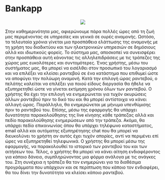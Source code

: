 # Bankapp
<p align="center">

 <img src="https://user-images.githubusercontent.com/101355370/224367077-3a0582b4-1b61-4893-982a-3dfe65142fe8.png">

</p>


Στην καθημερινότητα μας, αφιερώνουμε πάρα πολλές ώρες από τη ζωή μας περιμένοντας σε υπηρεσίες και γενικά σε ουρές αναμονής. Ωστόσο, τα τελευταία χρόνια γίνεται μια προσπάθεια ελάττωσης της αναμονής με τη χρήση του διαδικτύου και των ηλεκτρονικών υπηρεσιών σε δημόσιους αλλά και ιδιωτικούς φορείς. Το σύστημα μας, αποσκοπεί να συνεισφέρει στην προσπάθεια αυτή κάνοντας τις αλληλεπιδράσεις με τις τράπεζες της χώρας μας ευκολότερες και συντομότερες. Ένας χρήστης, μέσω του συστήματος μας, θα μπορεί να εισέλθει στον προσωπικό του λογαριασμό και να επιλέξει να κλείσει ραντεβού σε ένα κατάστημα που επιθυμεί ώστε να αποφύγει την πολύωρη αναμονή. Κατά την επιλογή ώρας ραντεβού, ο πελάτης καλείται να επιλέξει για ποιού είδους διεργασία θα ήθελε να εξυπηρετηθεί ώστε να γίνεται εκτίμηση χρόνου όλων των ραντεβού. Ο χρήστης θα έχει την επιλογή να ενημερώνεται για τυχόν ακυρώσεις άλλων ραντεβού πριν το δικό του και θα μπορεί αντίστοιχα να κάνει αλλαγή ώρας. Παράλληλα, θα ενημερώνεται με μήνυμα υπενθύμισης πριν το ραντεβού του. Επίσης, μέσω της εφαρμογής θα υπάρχει δυνατότητα παρακολούθησης της live κίνησης κάθε τράπεζας αλλά και πεδίο παρακολούθησης ενημερώσεων από την τράπεζα. Ακόμα, θα υπάρχει πεδίο επικοινωνίας όπου θα υπάρχει τηλέφωνο καταστήματος, email αλλά και αυτόματης εξυπηρέτησης chat που θα μπορεί να διευκολύνει το χρήστη αν αυτός έχει τυχόν απορίες, αντί να περιμένει επί ώρες να εξυπηρετηθεί τηλεφωνικά. Ο χρήστης θα μπορεί μέσω της εφαρμογής, να παρακολουθεί το ιστορικό των ραντεβού του και των αιτήσεων του. Τέλος, ο χρήστης θα μπορεί να κάνει αίτηση ενδιαφέροντος για κάποιο δάνειο, συμπληρώνοντας μια φόρμα ανάλογα με τις ανάγκες του. Στη συνέχεια η τράπεζα θα τον ενημερώνει για τα διαθέσιμα προγράμματα που υπάρχουν και σε περίπτωση που κάποιο τον ενδιαφέρει, θα του δίνει την δυνατότητα να κλείσει κάποιο ραντεβού.    
